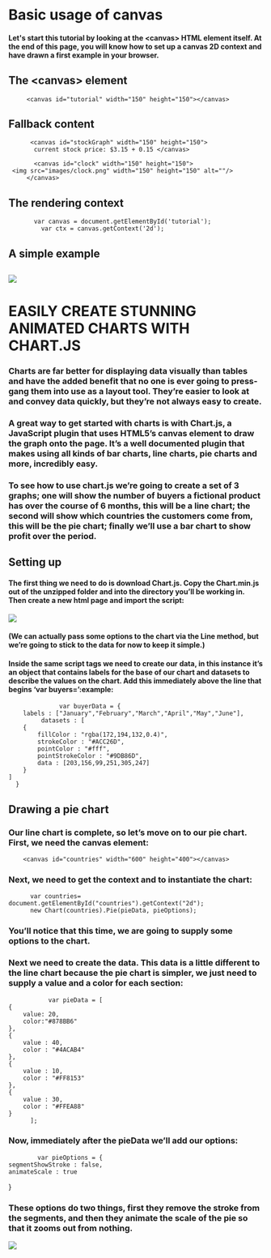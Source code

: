 # Basic usage of canvas
#### Let's start this tutorial by looking at the \<canvas> HTML element itself. At the end of this page, you will know how to set up a canvas 2D context and have drawn a first example in your browser.
## The \<canvas> element
         <canvas id="tutorial" width="150" height="150"></canvas>

## Fallback content
          <canvas id="stockGraph" width="150" height="150">
           current stock price: $3.15 + 0.15 </canvas>

           <canvas id="clock" width="150" height="150">
     <img src="images/clock.png" width="150" height="150" alt=""/>
         </canvas>

## The rendering context
           var canvas = document.getElementById('tutorial');
             var ctx = canvas.getContext('2d');


## A simple example
![](../img/201/class12-1.png)
-------------------------------------------------------------------
# EASILY CREATE STUNNING ANIMATED CHARTS WITH CHART.JS
### Charts are far better for displaying data visually than tables and have the added benefit that no one is ever going to press-gang them into use as a layout tool. They’re easier to look at and convey data quickly, but they’re not always easy to create.

### A great way to get started with charts is with Chart.js, a JavaScript plugin that uses HTML5’s canvas element to draw the graph onto the page. It’s a well documented plugin that makes using all kinds of bar charts, line charts, pie charts and more, incredibly easy.

### To see how to use chart.js we’re going to create a set of 3 graphs; one will show the number of buyers a fictional product has over the course of 6 months, this will be a line chart; the second will show which countries the customers come from, this will be the pie chart; finally we’ll use a bar chart to show profit over the period.

## Setting up
#### The first thing we need to do is download Chart.js. Copy the Chart.min.js out of the unzipped folder and into the directory you’ll be working in. Then create a new html page and import the script:
![](../img/201/class12-2.png)
#### (We can actually pass some options to the chart via the Line method, but we’re going to stick to the data for now to keep it simple.)

#### Inside the same script tags we need to create our data, in this instance it’s an object that contains labels for the base of our chart and datasets to describe the values on the chart. Add this immediately above the line that begins ‘var buyers=’:example:

                  var buyerData = {
       	labels : ["January","February","March","April","May","June"],
	         datasets : [
		{
			fillColor : "rgba(172,194,132,0.4)",
			strokeColor : "#ACC26D",
			pointColor : "#fff",
			pointStrokeColor : "#9DB86D",
			data : [203,156,99,251,305,247]
		}
	]
      }


## Drawing a pie chart
### Our line chart is complete, so let’s move on to our pie chart. First, we need the canvas element:
        <canvas id="countries" width="600" height="400"></canvas>



### Next, we need to get the context and to instantiate the chart:
          var countries= document.getElementById("countries").getContext("2d");
          new Chart(countries).Pie(pieData, pieOptions);

### You’ll notice that this time, we are going to supply some options to the chart.

### Next we need to create the data. This data is a little different to the line chart because the pie chart is simpler, we just need to supply a value and a color for each section:
               var pieData = [
	{
		value: 20,
		color:"#878BB6"
	},
	{
		value : 40,
		color : "#4ACAB4"
	},
	{
		value : 10,
		color : "#FF8153"
	},
	{
		value : 30,
		color : "#FFEA88"
	}
          ];


### Now, immediately after the pieData we’ll add our options:

            var pieOptions = {
	segmentShowStroke : false,
	animateScale : true
}

### These options do two things, first they remove the stroke from the segments, and then they animate the scale of the pie so that it zooms out from nothing.

![](../img/201/class12-3.png)
